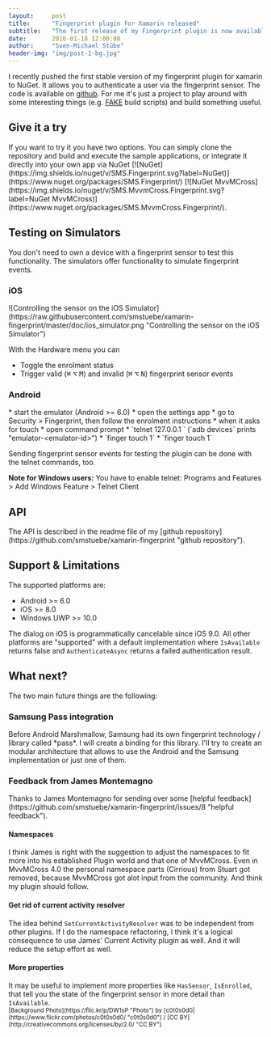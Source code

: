 ```yaml
---
layout:     post
title:      "Fingerprint plugin for Xamarin released"
subtitle:   "The first release of my Fingerprint plugin is now available."
date:       2016-01-18 12:00:00
author:     "Sven-Michael Stübe"
header-img: "img/post-1-bg.jpg"
---
```


I recently pushed the first stable version of my fingerprint plugin for xamarin to NuGet. It allows you to authenticate a user via the fingerprint sensor. The code is available on <i class="fa fa-github"></i>[github](https://github.com/smstuebe/xamarin-fingerprint "github"). For me it's just a project to play around with some interesting things (e.g. <i class="fa fa-github"></i>[FAKE](https://github.com/fsharp/FAKE "FAKE") build scripts) and build something useful.

<h2 class="section-heading">Give it a try</h2>
If you want to try it you have two options.
You can simply clone the repository and build and execute the sample applications, or integrate it directly into your own app via NuGet <span class="inline">[![NuGet](https://img.shields.io/nuget/v/SMS.Fingerprint.svg?label=NuGet)](https://www.nuget.org/packages/SMS.Fingerprint/) [![NuGet MvvMCross](https://img.shields.io/nuget/v/SMS.MvvmCross.Fingerprint.svg?label=NuGet MvvMCross)](https://www.nuget.org/packages/SMS.MvvmCross.Fingerprint/).</span>

<h2 class="section-heading">Testing on Simulators</h2>
You don't need to own a device with a fingerprint sensor to test this functionality. The simulators offer functionality to simulate fingerprint events.
<h3>iOS</h3>
![Controlling the sensor on the iOS Simulator](https://raw.githubusercontent.com/smstuebe/xamarin-fingerprint/master/doc/ios_simulator.png "Controlling the sensor on the iOS Simulator")

With the Hardware menu you can
<ul>
	<li>Toggle the enrolment status</li>
	<li>Trigger valid (<kbd>⌘</kbd> <kbd>⌥</kbd> <kbd>M</kbd>) and invalid (<kbd>⌘</kbd> <kbd>⌥</kbd> <kbd>N</kbd>) fingerprint sensor events</li>
</ul>

<h3>Android</h3>
* start the emulator (Android >= 6.0)
* open the settings app
* go to Security > Fingerprint, then follow the enrolment instructions
* when it asks for touch
 * open command prompt
 * `telnet 127.0.0.1 <emulator-id>` (`adb devices` prints "emulator-&lt;emulator-id&gt;")
 * `finger touch 1`
 * `finger touch 1`

Sending fingerprint sensor events for testing the plugin can be done with the telnet commands, too.

**Note for Windows users:**
You have to enable telnet: Programs and Features > Add Windows Feature > Telnet Client

<h2 class="section-heading">API</h2>
The API is described in the readme file of my <i class="fa fa-github"></i>[github repository](https://github.com/smstuebe/xamarin-fingerprint "github repository").

<h2 class="section-heading">Support & Limitations</h2>

The supported platforms are:
<ul>
	<li>Android >= 6.0</li>
	<li>iOS >= 8.0</li>
	<li>Windows UWP >= 10.0</li>
</ul>

The dialog on iOS is programmatically cancelable since iOS 9.0. All other platforms are "supported" with a default implementation where <code>IsAvailable</code> returns false and <code>AuthenticateAsync</code> returns a failed authentication result.

<h2 class="section-heading">What next?</h2>
The two main future things are the following:
<h3>Samsung Pass integration</h3>
Before Android Marshmallow, Samsung had its own fingerprint technology / library called *pass*. I will create a binding for this library. I'll try to
create an modular architecture that allows to use the Android and the Samsung implementation or just one of them. 

<h3>Feedback from James Montemagno</h3>
Thanks to James Montemagno for sending over some <i class="fa fa-comment-o"></i>[helpful feedback](https://github.com/smstuebe/xamarin-fingerprint/issues/8 "helpful feedback").
<h4>Namespaces</h4>
I think James is right with the suggestion to adjust the namespaces to fit more into his established Plugin world and that one of MvvMCross. Even in MvvMCross 4.0 the personal namespace parts (Cirrious) from Stuart got removed, because MvvMCross got alot input from the community. And think my plugin should follow. 
<h4>Get rid of current activity resolver</h4>
The idea behind <code>SetCurrentActivityResolver</code> was to be independent from other plugins. If I do the namespace refactoring, I think it's a logical consequence to use James' Current Activity plugin as well. And it will reduce the setup effort as well.
<h4>More properties</h4>
It may be useful to implement more properties like <code>HasSensor</code>, <code>IsEnrolled</code>, that tell you the state of the fingerprint sensor in more detail than <code>IsAvailable</code>.

<br>
<small>[Background Photo](https://flic.kr/p/DW1sP "Photo") by [c0t0s0d0](https://www.flickr.com/photos/c0t0s0d0/ "c0t0s0d0") / [CC BY](http://creativecommons.org/licenses/by/2.0/ "CC BY")</small>